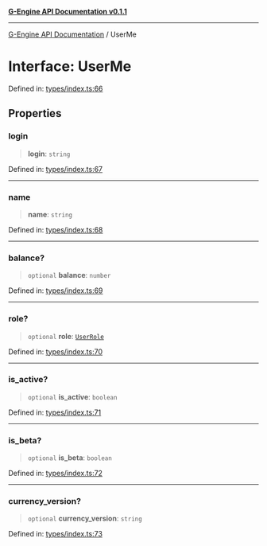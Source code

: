 [**G-Engine API Documentation v0.1.1**](../README.md)

***

[G-Engine API Documentation](../globals.md) / UserMe

# Interface: UserMe

Defined in: [types/index.ts:66](https://github.com/yakoshiq/g-engine-nodejs-lib/blob/63328d85b5989256f3bd1f6ff7feb24d5e5a10a6/src/types/index.ts#L66)

## Properties

### login

> **login**: `string`

Defined in: [types/index.ts:67](https://github.com/yakoshiq/g-engine-nodejs-lib/blob/63328d85b5989256f3bd1f6ff7feb24d5e5a10a6/src/types/index.ts#L67)

***

### name

> **name**: `string`

Defined in: [types/index.ts:68](https://github.com/yakoshiq/g-engine-nodejs-lib/blob/63328d85b5989256f3bd1f6ff7feb24d5e5a10a6/src/types/index.ts#L68)

***

### balance?

> `optional` **balance**: `number`

Defined in: [types/index.ts:69](https://github.com/yakoshiq/g-engine-nodejs-lib/blob/63328d85b5989256f3bd1f6ff7feb24d5e5a10a6/src/types/index.ts#L69)

***

### role?

> `optional` **role**: [`UserRole`](../enumerations/UserRole.md)

Defined in: [types/index.ts:70](https://github.com/yakoshiq/g-engine-nodejs-lib/blob/63328d85b5989256f3bd1f6ff7feb24d5e5a10a6/src/types/index.ts#L70)

***

### is\_active?

> `optional` **is\_active**: `boolean`

Defined in: [types/index.ts:71](https://github.com/yakoshiq/g-engine-nodejs-lib/blob/63328d85b5989256f3bd1f6ff7feb24d5e5a10a6/src/types/index.ts#L71)

***

### is\_beta?

> `optional` **is\_beta**: `boolean`

Defined in: [types/index.ts:72](https://github.com/yakoshiq/g-engine-nodejs-lib/blob/63328d85b5989256f3bd1f6ff7feb24d5e5a10a6/src/types/index.ts#L72)

***

### currency\_version?

> `optional` **currency\_version**: `string`

Defined in: [types/index.ts:73](https://github.com/yakoshiq/g-engine-nodejs-lib/blob/63328d85b5989256f3bd1f6ff7feb24d5e5a10a6/src/types/index.ts#L73)
